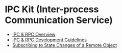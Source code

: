 # IPC Kit (Inter-process Communication Service)

- [IPC & RPC Overview](ipc-rpc-overview.md)
- [IPC & RPC Development Guidelines](ipc-rpc-development-guideline.md)
- [Subscribing to State Changes of a Remote Object](subscribe-remote-state.md)
